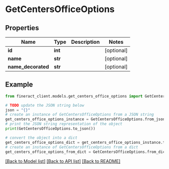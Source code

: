 # GetCentersOfficeOptions


## Properties

Name | Type | Description | Notes
------------ | ------------- | ------------- | -------------
**id** | **int** |  | [optional] 
**name** | **str** |  | [optional] 
**name_decorated** | **str** |  | [optional] 

## Example

```python
from fineract_client.models.get_centers_office_options import GetCentersOfficeOptions

# TODO update the JSON string below
json = "{}"
# create an instance of GetCentersOfficeOptions from a JSON string
get_centers_office_options_instance = GetCentersOfficeOptions.from_json(json)
# print the JSON string representation of the object
print(GetCentersOfficeOptions.to_json())

# convert the object into a dict
get_centers_office_options_dict = get_centers_office_options_instance.to_dict()
# create an instance of GetCentersOfficeOptions from a dict
get_centers_office_options_from_dict = GetCentersOfficeOptions.from_dict(get_centers_office_options_dict)
```
[[Back to Model list]](../README.md#documentation-for-models) [[Back to API list]](../README.md#documentation-for-api-endpoints) [[Back to README]](../README.md)



